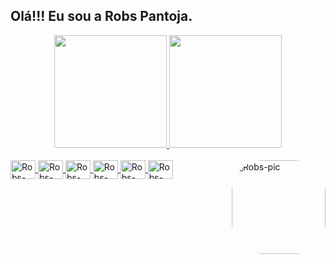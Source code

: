 ## Olá!!! Eu sou a Robs Pantoja.
<div align="center">
  <a href="https://github.com/Roberta-Pantoja">
  <img height="180em" src="https://github-readme-stats.vercel.app/api?username=Roberta-Pantoja&show_icons=true&theme=dark&include_all_commits=true&count_private=true"/>
  <img height="180em" src="https://github-readme-stats.vercel.app/api/top-langs/?username=Roberta-Pantoja&layout=compact&langs_count=7&theme=dark"/>
</div>
<div style="display: inline_block"><br>
  <img align="center" alt="Robs-Vscode" height="30" width="40" src="https://cdn.jsdelivr.net/gh/devicons/devicon/icons/vscode/vscode-original.svg" />
  <img align="center" alt="Robs-Ts" height="30" width="40" src="https://cdn.jsdelivr.net/gh/devicons/devicon/icons/typescript/typescript-original.svg" />
  <img align="center" alt="Robs-Python" height="30" width="40" src="https://cdn.jsdelivr.net/gh/devicons/devicon/icons/python/python-original.svg" />
  <img align="center" alt="Robs-Html" height="30" width="40" src="https://cdn.jsdelivr.net/gh/devicons/devicon/icons/html5/html5-original.svg" />
  <img align="center" alt="Robs-Csharp" height="30" width="40" src="https://cdn.jsdelivr.net/gh/devicons/devicon/icons/csharp/csharp-original.svg" /> 
  <img align="center" alt="Robs-Js" height="30" width="40" src="https://cdn.jsdelivr.net/gh/devicons/devicon/icons/javascript/javascript-plain.svg" />
  <img align="right" alt="Robs-pic" height="150" style="border-radius:50px;" src= "https://i.picasion.com/pic91/897e79bd3726d4f9cc439cc3a6ba8438.gif" width="150" border="0"></a><br/>
</div>
